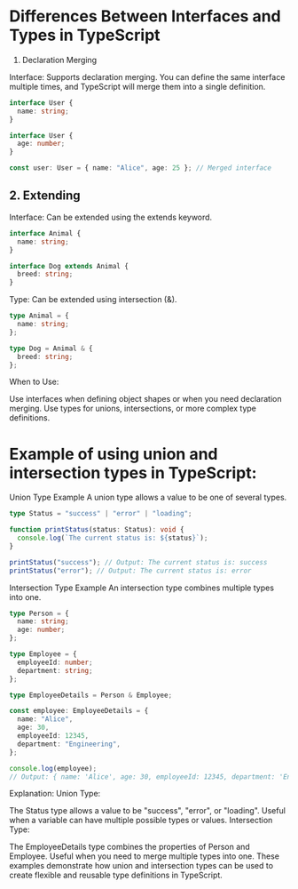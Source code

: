# Differences Between Interfaces and Types in TypeScript

1. Declaration Merging

Interface: Supports declaration merging. You can define the same interface multiple times, and TypeScript will merge them into a single definition.

```typescript
interface User {
  name: string;
}

interface User {
  age: number;
}

const user: User = { name: "Alice", age: 25 }; // Merged interface
```

## 2. Extending

Interface: Can be extended using the extends keyword.

```typescript
interface Animal {
  name: string;
}

interface Dog extends Animal {
  breed: string;
}
```

Type: Can be extended using intersection (&).

```typescript
type Animal = {
  name: string;
};

type Dog = Animal & {
  breed: string;
};
```

When to Use:

Use interfaces when defining object shapes or when you need declaration merging.
Use types for unions, intersections, or more complex type definitions.

# Example of using union and intersection types in TypeScript:

Union Type Example
A union type allows a value to be one of several types.

```typescript
type Status = "success" | "error" | "loading";

function printStatus(status: Status): void {
  console.log(`The current status is: ${status}`);
}

printStatus("success"); // Output: The current status is: success
printStatus("error"); // Output: The current status is: error
```

Intersection Type Example
An intersection type combines multiple types into one.

```typescript
type Person = {
  name: string;
  age: number;
};

type Employee = {
  employeeId: number;
  department: string;
};

type EmployeeDetails = Person & Employee;

const employee: EmployeeDetails = {
  name: "Alice",
  age: 30,
  employeeId: 12345,
  department: "Engineering",
};

console.log(employee);
// Output: { name: 'Alice', age: 30, employeeId: 12345, department: 'Engineering' }
```

Explanation:
Union Type:

The Status type allows a value to be "success", "error", or "loading".
Useful when a variable can have multiple possible types or values.
Intersection Type:

The EmployeeDetails type combines the properties of Person and Employee.
Useful when you need to merge multiple types into one.
These examples demonstrate how union and intersection types can be used to create flexible and reusable type definitions in TypeScript.
